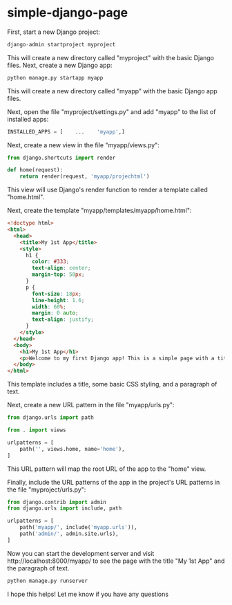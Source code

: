 # simple-django-page

First, start a new Django project:

```python
django-admin startproject myproject
```
This will create a new directory called "myproject" with the basic Django files. Next, create a new Django app:

```python
python manage.py startapp myapp
```
This will create a new directory called "myapp" with the basic Django app files.

Next, open the file "myproject/settings.py" and add "myapp" to the list of installed apps:

```python
INSTALLED_APPS = [    ...    'myapp',]
```
Next, create a new view in the file "myapp/views.py":

```python
from django.shortcuts import render

def home(request):
    return render(request, 'myapp/projechtml')
```
This view will use Django's render function to render a template called "home.html".

Next, create the template "myapp/templates/myapp/home.html":

```html
<!doctype html>
<html>
  <head>
    <title>My 1st App</title>
    <style>
      h1 {
        color: #333;
        text-align: center;
        margin-top: 50px;
      }
      p {
        font-size: 18px;
        line-height: 1.6;
        width: 60%;
        margin: 0 auto;
        text-align: justify;
      }
    </style>
  </head>
  <body>
    <h1>My 1st App</h1>
    <p>Welcome to my first Django app! This is a simple page with a title and a paragraph of text. I've added some basic CSS styling to make the page look a little bit better. I hope you like it!</p>
  </body>
</html>
```
This template includes a title, some basic CSS styling, and a paragraph of text.

Next, create a new URL pattern in the file "myapp/urls.py":

```python
from django.urls import path

from . import views

urlpatterns = [
    path('', views.home, name='home'),
]
```
This URL pattern will map the root URL of the app to the "home" view.

Finally, include the URL patterns of the app in the project's URL patterns in the file "myproject/urls.py":

```python
from django.contrib import admin
from django.urls import include, path

urlpatterns = [
    path('myapp/', include('myapp.urls')),
    path('admin/', admin.site.urls),
]
```
Now you can start the development server and visit http://localhost:8000/myapp/ to see the page with the title "My 1st App" and the paragraph of text.

```python
python manage.py runserver
```
I hope this helps! Let me know if you have any questions

